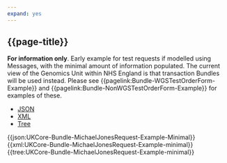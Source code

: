 ```yaml
---
expand: yes
---
```


## {{page-title}}

**For information only**. Early example for test requests if modelled using Messages, with the minimal amount of information populated. The current view of the Genomics Unit within NHS England is that transaction Bundles will be used instead. Please see {{pagelink:Bundle-WGSTestOrderForm-Example}} and {{pagelink:Bundle-NonWGSTestOrderForm-Example}} for examples of these.

<div class="nhsd-!t-margin-bottom-6">
  <ul class="nav nav-tabs" role="tablist">
        <li role="presentation" class="active">
            <a href="#JSON-B-MJR-E-M" role="tab" data-toggle="tab">JSON</a>
        </li>
         <li role="presentation">
            <a href="#XML-B-MJR-E-M" role="tab" data-toggle="tab">XML</a>
        </li>
        <li role="presentation">
            <a href="#Tree-B-MJR-E-M" role="tab" data-toggle="tab">Tree</a>
        </li>
  </ul>
    
  <div class="tab-content snippet">
    <div id="JSON-B-MJR-E-M" role="tabpanel" class="tab-pane active">
{{json:UKCore-Bundle-MichaelJonesRequest-Example-Minimal}}
    </div>
    <div id="XML-B-MJR-E-M" role="tabpanel" class="tab-pane">
{{xml:UKCore-Bundle-MichaelJonesRequest-Example-minimal}}
    </div>
    <div id="Tree-B-MJR-E-M" role="tabpanel" class="tab-pane">
{{tree:UKCore-Bundle-MichaelJonesRequest-Example-minimal}}
    </div>
  </div>
</div>
